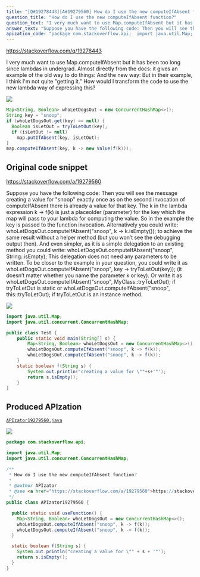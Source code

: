 ```yaml
---
title: "[Q#19278443][A#19279560] How do I use the new computeIfAbsent function?"
question_title: "How do I use the new computeIfAbsent function?"
question_text: "I very much want to use Map.computeIfAbsent but it has been too long since lambdas in undergrad. Almost directly from the docs: it gives an example of the old way to do things: And the new way: But in their example, I think I'm not quite \"getting it.\"  How would I transform the code to use the new lambda way of expressing this?"
answer_text: "Suppose you have the following code: Then you will see the message creating a value for \"snoop\" exactly once as on the second invocation of computeIfAbsent there is already a value for that key. The k in the lambda expression k -> f(k) is just a placeolder (parameter) for the key which the map will pass to your lambda for computing the value. So in the example the key is passed to the function invocation. Alternatively you could write: whoLetDogsOut.computeIfAbsent(\"snoop\", k -> k.isEmpty()); to achieve the same result without a helper method (but you won’t see the debugging output then). And even simpler, as it is a simple delegation to an existing method you could write: whoLetDogsOut.computeIfAbsent(\"snoop\", String::isEmpty); This delegation does not need any parameters to be written. To be closer to the example in your question, you could write it as whoLetDogsOut.computeIfAbsent(\"snoop\", key -> tryToLetOut(key)); (it doesn’t matter whether you name the parameter k or key). Or write it as whoLetDogsOut.computeIfAbsent(\"snoop\", MyClass::tryToLetOut); if tryToLetOut is static or whoLetDogsOut.computeIfAbsent(\"snoop\", this::tryToLetOut); if tryToLetOut is an instance method."
apization_code: "package com.stackoverflow.api;  import java.util.Map; import java.util.concurrent.ConcurrentHashMap;  /**  * How do I use the new computeIfAbsent function?  *  * @author APIzator  * @see <a href=\"https://stackoverflow.com/a/19279560\">https://stackoverflow.com/a/19279560</a>  */ public class APIzator19279560 {    public static void useFunction() {     Map<String, Boolean> whoLetDogsOut = new ConcurrentHashMap<>();     whoLetDogsOut.computeIfAbsent(\"snoop\", k -> f(k));     whoLetDogsOut.computeIfAbsent(\"snoop\", k -> f(k));   }    static boolean f(String s) {     System.out.println(\"creating a value for \\\"\" + s + '\"');     return s.isEmpty();   } }"
---
```


https://stackoverflow.com/q/19278443

I very much want to use Map.computeIfAbsent but it has been too long since lambdas in undergrad.
Almost directly from the docs: it gives an example of the old way to do things:
And the new way:
But in their example, I think I&#x27;m not quite &quot;getting it.&quot;  How would I transform the code to use the new lambda way of expressing this?


<div class="code-logo"><img src="/stackoverflow.png" /></div>

```java
Map<String, Boolean> whoLetDogsOut = new ConcurrentHashMap<>();
String key = "snoop";
if (whoLetDogsOut.get(key) == null) {
  Boolean isLetOut = tryToLetOut(key);
  if (isLetOut != null)
    map.putIfAbsent(key, isLetOut);
}
map.computeIfAbsent(key, k -> new Value(f(k)));
```


## Original code snippet

https://stackoverflow.com/a/19279560

Suppose you have the following code:
Then you will see the message creating a value for &quot;snoop&quot; exactly once as on the second invocation of computeIfAbsent there is already a value for that key. The k in the lambda expression k -&gt; f(k) is just a placeolder (parameter) for the key which the map will pass to your lambda for computing the value. So in the example the key is passed to the function invocation.
Alternatively you could write: whoLetDogsOut.computeIfAbsent(&quot;snoop&quot;, k -&gt; k.isEmpty()); to achieve the same result without a helper method (but you won’t see the debugging output then). And even simpler, as it is a simple delegation to an existing method you could write: whoLetDogsOut.computeIfAbsent(&quot;snoop&quot;, String::isEmpty); This delegation does not need any parameters to be written.
To be closer to the example in your question, you could write it as whoLetDogsOut.computeIfAbsent(&quot;snoop&quot;, key -&gt; tryToLetOut(key)); (it doesn’t matter whether you name the parameter k or key). Or write it as whoLetDogsOut.computeIfAbsent(&quot;snoop&quot;, MyClass::tryToLetOut); if tryToLetOut is static or whoLetDogsOut.computeIfAbsent(&quot;snoop&quot;, this::tryToLetOut); if tryToLetOut is an instance method.

<div class="code-logo"><img src="/stackoverflow.png" /></div>

```java
import java.util.Map;
import java.util.concurrent.ConcurrentHashMap;

public class Test {
    public static void main(String[] s) {
        Map<String, Boolean> whoLetDogsOut = new ConcurrentHashMap<>();
        whoLetDogsOut.computeIfAbsent("snoop", k -> f(k));
        whoLetDogsOut.computeIfAbsent("snoop", k -> f(k));
    }
    static boolean f(String s) {
        System.out.println("creating a value for \""+s+'"');
        return s.isEmpty();
    }
}
```

## Produced APIzation

[`APIzator19279560.java`](https://github.com/pasqualesalza/apization-temp-data/raw/master/search/APIzator19279560.java)

<div class="code-logo"><img src="/apizator.png" /></div>

```java
package com.stackoverflow.api;

import java.util.Map;
import java.util.concurrent.ConcurrentHashMap;

/**
 * How do I use the new computeIfAbsent function?
 *
 * @author APIzator
 * @see <a href="https://stackoverflow.com/a/19279560">https://stackoverflow.com/a/19279560</a>
 */
public class APIzator19279560 {

  public static void useFunction() {
    Map<String, Boolean> whoLetDogsOut = new ConcurrentHashMap<>();
    whoLetDogsOut.computeIfAbsent("snoop", k -> f(k));
    whoLetDogsOut.computeIfAbsent("snoop", k -> f(k));
  }

  static boolean f(String s) {
    System.out.println("creating a value for \"" + s + '"');
    return s.isEmpty();
  }
}

```